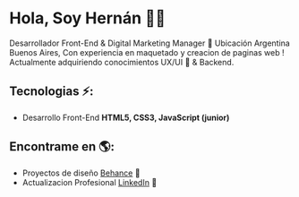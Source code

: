 
# Hola, Soy Hernán 👋🏼

Desarrollador Front-End & Digital Marketing Manager 🚀 Ubicación Argentina Buenos Aires, Con experiencia en maquetado y creacion de paginas web !
Actualmente adquiriendo conocimientos UX/UI :art: & Backend.

## Tecnologias ⚡: 
- Desarrollo Front-End **HTML5, CSS3, JavaScript (junior)**
 
## Encontrame en 🌎: 
- Proyectos de diseño <a href="https://www.behance.net/IamHernanFlores"> Behance</a> 🎨
- Actualizacion Profesional <a href="https://www.linkedin.com/in/hern%C3%A1nfloresdeveloper/">LinkedIn</a> 💼

































